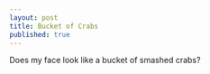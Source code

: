```yaml
---
layout: post
title: Bucket of Crabs
published: true
---
```


Does my face look like a bucket of smashed crabs?